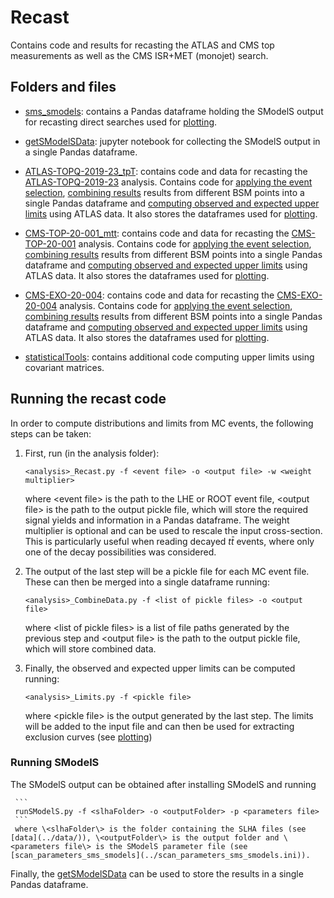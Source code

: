# Recast

Contains code and results for recasting the ATLAS and CMS top measurements as well as the CMS ISR+MET (monojet) search.

## Folders and files

* [sms_smodels](./sms_smodels.pcl): contains a Pandas dataframe holding the SModelS output for recasting direct searches used for [plotting](../plotting/).

* [getSModelSData](./getSModelSData.ipynb): jupyter notebook for collecting the SModelS output in a single Pandas dataframe.

* [ATLAS-TOPQ-2019-23_tpT](./ATLAS-TOPQ-2019-23_tpT/): contains code and data for recasting the [ATLAS-TOPQ-2019-23](https://atlas.web.cern.ch/Atlas/GROUPS/PHYSICS/PAPERS/TOPQ-2019-23/) analysis. Contains code for [applying the event selection](./ATLAS-TOPQ-2019-23_tpT/atlas_topq_2019_23_Recast.py), [combining results](./ATLAS-TOPQ-2019-23_tpT/atlas_topq_2019_23_CombineData.py) results from different BSM points into a single Pandas dataframe and [computing observed and expected upper limits](./ATLAS-TOPQ-2019-23_tpT/atlas_topq_2019_23_Limits.py) using ATLAS data. It also stores the dataframes used for [plotting](../plotting/).

* [CMS-TOP-20-001_mtt](./CMS-TOP-20-001_mtt/): contains code and data for recasting the [CMS-TOP-20-001](https://cms-results.web.cern.ch/cms-results/public-results/publications/TOP-20-001/) analysis. Contains code for [applying the event selection](./CMS-TOP-20-001_mtt/cms_top_20_001_Recast.py), [combining results](./CMS-TOP-20-001_mtt/cms_top_20_001_CombineData.py) results from different BSM points into a single Pandas dataframe and [computing observed and expected upper limits](./CMS-TOP-20-001_mtt/cms_top_20_001_Limits.py) using ATLAS data. It also stores the dataframes used for [plotting](../plotting/).

* [CMS-EXO-20-004](./CMS-EXO-20-004/): contains code and data for recasting the [CMS-EXO-20-004](https://cms-results.web.cern.ch/cms-results/public-results/publications/EXO-20-004/) analysis. Contains code for [applying the event selection](./CMS-EXO-20-004/cms_exo_20_004_Recast.py), [combining results](./CMS-EXO-20-004/cms_exo_20_004_CombineData.py) results from different BSM points into a single Pandas dataframe and [computing observed and expected upper limits](./CMS-EXO-20-004/cms_exo_20_004_Limits.py) using ATLAS data. It also stores the dataframes used for [plotting](../plotting/).

* [statisticalTools](./statisticalTools/): contains additional code computing upper limits using covariant matrices.


## Running the recast code

In order to compute distributions and limits from MC events, the following steps can be taken:

 1. First, run (in the analysis folder):   
    ```
    <analysis>_Recast.py -f <event file> -o <output file> -w <weight multiplier>
    ```
    where \<event file\> is the path to the LHE or ROOT event file, \<output file\> is the path to the output pickle file, which will store the required signal yields and information in a Pandas dataframe. The weight multiplier is optional and can be used to rescale the input cross-section. This is particularly useful when reading decayed $t \bar{t}$ events, where only one of the decay possibilities was considered.

 2. The output of the last step will be a pickle file for each MC event file. These can then be merged into a single dataframe running:
    ```
    <analysis>_CombineData.py -f <list of pickle files> -o <output file>
    ```
    where \<list of pickle files\> is a list of file paths generated by the previous step and \<output file\> is the path to the output pickle file, which will store combined data.

  3. Finally, the observed and expected upper limits can be computed running:
     ```
     <analysis>_Limits.py -f <pickle file>
     ```
     where \<pickle file\> is the output generated by the last step. The limits will be added to the input file and can then be used for extracting exclusion curves (see [plotting](../plotting/))

### Running SModelS

The SModelS output can be obtained after installing SModelS and running

     ```
     runSModelS.py -f <slhaFolder> -o <outputFolder> -p <parameters file>
     ```
     where \<slhaFolder\> is the folder containing the SLHA files (see [data](../data/)), \<outputFolder\> is the output folder and \<parameters file\> is the SModelS parameter file (see [scan_parameters_sms_smodels](../scan_parameters_sms_smodels.ini)).

Finally, the [getSModelSData](./getSModelSData.ipynb) can be used to store the results in a single Pandas dataframe.
